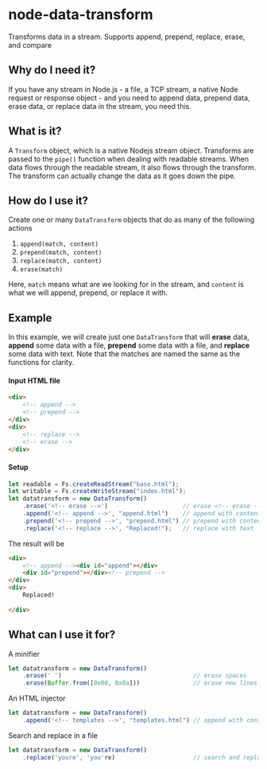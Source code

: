 # node-data-transform
Transforms data in a stream. Supports append, prepend, replace, erase, and compare

## Why do I need it?
If you have any stream in Node.js - a file, a TCP stream, a native Node request or response object - and you need to append data, prepend data, erase data, or replace data in the stream, you need this.

## What is it?
A `Transform` object, which is a native Nodejs stream object. Transforms are passed to the `pipe()` function when dealing with readable streams. When data flows through the readable stream, it also flows through the transform. The transform can actually change the data as it goes down the pipe.

## How do I use it?
Create one or many `DataTransform` objects that do as many of the following actions
1. `append(match, content)`
2. `prepend(match, content)`
3. `replace(match, content)`
4. `erase(match)`

Here, `match` means what are we looking for in the stream, and `content` is what we will append, prepend, or replace it with.

## Example
In this example, we will create just one `DataTransform` that will **erase** data, **append** some data with a file, **prepend** some data with a file, and **replace** some data with text. Note that the matches are named the same as the functions for clarity.

#### Input HTML file
```html
<div>
    <!-- append -->
    <!-- prepend -->
</div>
<div>
    <!-- replace -->
    <!-- erase -->
</div>
```

#### Setup
```js
let readable = Fs.createReadStream("base.html");
let writable = Fs.createWriteStream("index.html");
let datatransform = new DataTransform()
    .erase('<!-- erase -->')                     // erase <!-- erase --> 
    .append('<!-- append -->', "append.html")    // append with contents of a file
    .prepend('<!-- prepend -->', "prepend.html") // prepend with contents of a file
    .replace('<!-- replace -->', "Replaced!");   // replace with text
```

The result will be
```html
<div>
    <!-- append --><div id="append"></div>
    <div id="prepend"></div><!-- prepend -->
</div>
<div>
    Replaced!
    
</div>
```

## What can I use it for?
A minifier
```js
let datatransform = new DataTransform()
    .erase(' ')                                     // erase spaces
    .erase(Buffer.from([0x0d, 0x0a]))               // erase new lines 
```

An HTML injector
```js
let datatransform = new DataTransform()
    .append('<!-- templates -->', "templates.html") // append with contents of a file
```

Search and replace in a file
```js
let datatransform = new DataTransform()
    .replace('youre', 'you're)                      // search and replace 
```
